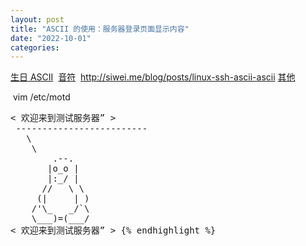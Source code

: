 ```yaml
---
layout: post
title: "ASCII 的使用：服务器登录页面显示内容"
date: "2022-10-01"
categories: 
---
```

<p><a href="https://www.bootschool.net/ascii-art/nature">生日 ASCII</a>&nbsp; <a href="https://www.bootschool.net/ascii-art">音符</a>&nbsp; <a href="http://siwei.me/blog/posts/linux-ssh-ascii-ascii">http://siwei.me/blog/posts/linux-ssh-ascii-ascii</a> <a href="https://asciiart.website/index.php">其他</a></p>

<p>&nbsp;vim /etc/motd</p>

<pre class="hljs ruby">
&lt; 欢迎来到测试服务器&rdquo; &gt; 
 -------------------------
   \   
    \   
        .--.
       |o_o |
       |<span class="hljs-symbol">:_/</span> |
      <span class="hljs-regexp">//</span>   \ \ 
     (|     | ) 
    /<span class="hljs-string">&#39;\_   _/`\
    \___)=(___/
&lt; 欢迎来到测试服务器&rdquo; &gt; </span>{% endhighlight %}

<p>&nbsp;</p>

